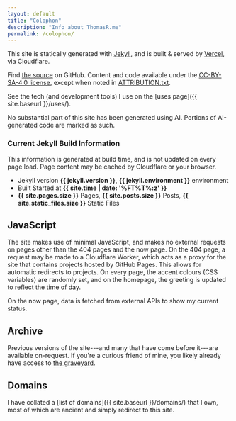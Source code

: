 ```yaml
---
layout: default
title: "Colophon"
description: "Info about ThomasR.me"
permalink: /colophon/
---
```


This site is statically generated with [Jekyll](https://jekyllrb.com/), and is built &amp; served by [Vercel](/_logs), via Cloudflare.

Find [the source](https://github.com/itsmeimtom/thomasr.me) on GitHub. Content and code available under the [CC-BY-SA-4.0 license](/LICENSE.txt), except when noted in [ATTRIBUTION.txt](/ATTRIBUTION.txt).

See the tech (and development tools) I use on the [uses page]({{ site.baseurl }}/uses/).

No substantial part of this site has been generated using AI. Portions of AI-generated code are marked as such.

### Current Jekyll Build Information
This information is generated at build time, and is not updated on every page load. Page content may be cached by Cloudflare or your browser.
- Jekyll version **{{ jekyll.version }}**, **{{ jekyll.environment }}** environment
- Built Started at **{{ site.time | date: '%FT%T%:z' }}**
- **{{ site.pages.size }}** Pages, **{{ site.posts.size }}** Posts, **{{ site.static_files.size }}** Static Files

## JavaScript
The site makes use of minimal JavaScript, and makes no external requests on pages other than the 404 pages and the now page. 
On the 404 page, a request may be made to a Cloudflare Worker, which acts as a proxy for the site that contains projects hosted by GitHub Pages. This allows for automatic redirects to projects.
On every page, the accent colours (CSS variables) are randomly set, and on the homepage, the greeting is updated to reflect the time of day.

On the now page, data is fetched from external APIs to show my current status.

## Archive
Previous versions of the site---and many that have come before it---are available on-request. If you're a curious friend of mine, you likely already have access to [the graveyard](https://archive.thomasr.me).

## Domains
I have collated a [list of domains]({{ site.baseurl }}/domains/) that I own, most of which are ancient and simply redirect to this site.